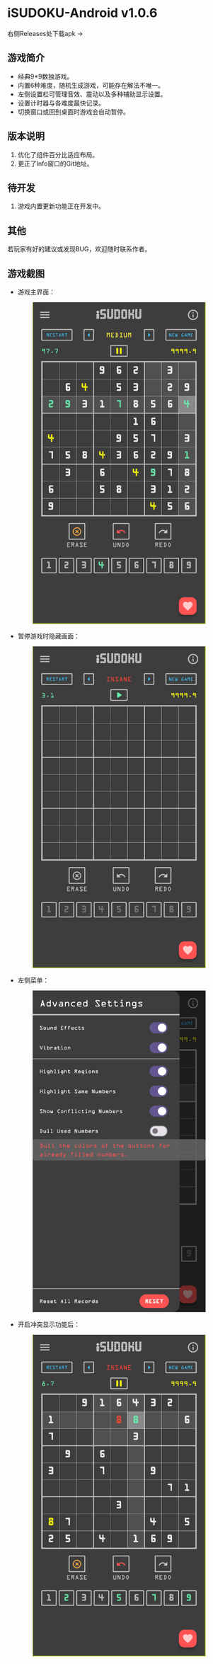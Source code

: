 # iSUDOKU-Android v1.0.6

右侧Releases处下载apk ->

## 游戏简介

- 经典9*9数独游戏。
- 内置6种难度，随机生成游戏，可能存在解法不唯一。
- 左侧设置栏可管理音效、震动以及多种辅助显示设置。
- 设置计时器与各难度最快记录。
- 切换窗口或回到桌面时游戏会自动暂停。

## 版本说明

1. 优化了组件百分比适应布局。
2. 更正了Info窗口的Git地址。

## 待开发

1. 游戏内置更新功能正在开发中。

## 其他

若玩家有好的建议或发现BUG，欢迎随时联系作者。

## 游戏截图

- 游戏主界面：

<div align="center">
  <img src="https://github.com/MRBLADEX/iSUDOKU-Android/blob/master/intro/main.png">
</div>

- 暂停游戏时隐藏画面：

<div align="center">
  <img src="https://github.com/MRBLADEX/iSUDOKU-Android/blob/master/intro/pause.png">
</div>

- 左侧菜单：

<div align="center">
  <img src="https://github.com/MRBLADEX/iSUDOKU-Android/blob/master/intro/drawer.png">
</div>

- 开启冲突显示功能后：

<div align="center">
  <img src="https://github.com/MRBLADEX/iSUDOKU-Android/blob/master/intro/conflict.png">
</div>
